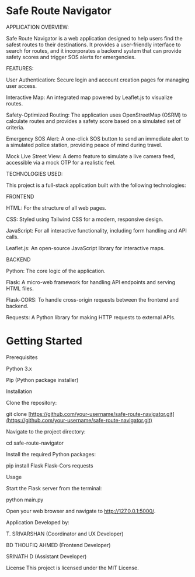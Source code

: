 # Safe Route Navigator
APPLICATION OVERVIEW:

Safe Route Navigator is a web application designed to help users find the safest routes to their destinations. It provides a user-friendly interface to search for routes, and it incorporates a backend system that can provide safety scores and trigger SOS alerts for emergencies.

FEATURES:

User Authentication: Secure login and account creation pages for managing user access.

Interactive Map: An integrated map powered by Leaflet.js to visualize routes.

Safety-Optimized Routing: The application uses OpenStreetMap (OSRM) to calculate routes and provides a safety score based on a simulated set of criteria.

Emergency SOS Alert: A one-click SOS button to send an immediate alert to a simulated police station, providing peace of mind during travel.

Mock Live Street View: A demo feature to simulate a live camera feed, accessible via a mock OTP for a realistic feel.

TECHNOLOGIES USED:

This project is a full-stack application built with the following technologies:

FRONTEND

HTML: For the structure of all web pages.

CSS: Styled using Tailwind CSS for a modern, responsive design.

JavaScript: For all interactive functionality, including form handling and API calls.

Leaflet.js: An open-source JavaScript library for interactive maps.

BACKEND

Python: The core logic of the application.

Flask: A micro-web framework for handling API endpoints and serving HTML files.

Flask-CORS: To handle cross-origin requests between the frontend and backend.

Requests: A Python library for making HTTP requests to external APIs.

# Getting Started

Prerequisites

Python 3.x

Pip (Python package installer)

Installation

Clone the repository:

git clone [https://github.com/your-username/safe-route-navigator.git](https://github.com/your-username/safe-route-navigator.git)

Navigate to the project directory:

cd safe-route-navigator

Install the required Python packages:

pip install Flask Flask-Cors requests

Usage

Start the Flask server from the terminal:

python main.py

Open your web browser and navigate to http://127.0.0.1:5000/.

Application Developed by: 

T. SRIVARSHAN (Coordinator and UX Developer)

BD THOUFIQ AHMED (Frontend Developer)

SRINATH D (Assistant Developer)

License
This project is licensed under the MIT License.
